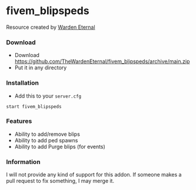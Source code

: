 # fivem_blipspeds
Resource created by [Warden Eternal](https://github.com/TheWardenEternal)
### Download
- Download https://github.com/TheWardenEternal/fivem_blipspeds/archive/main.zip
- Put it in any directory

### Installation
- Add this to your `server.cfg`

```
start fivem_blipspeds
```

### Features
- Ability to add/remove blips
- Ability to add ped spawns
- Ability to add Purge blips (for events)

### Information
I will not provide any kind of support for this addon. If someone makes a pull request to fix something, I may merge it.
